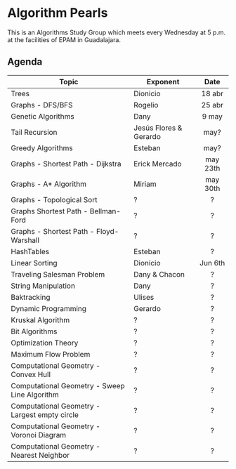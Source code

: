 
# Algorithm Pearls

This is an Algorithms Study Group which meets every Wednesday at 5 p.m. at the facilities of EPAM in Guadalajara.

## Agenda

| Topic | Exponent | Date |
|------|-----------|:-----:|
| Trees | Dionicio | 18 abr | 
| Graphs - DFS/BFS | Rogelio | 25 abr |
| Genetic Algorithms | Dany | 9 may |
| Tail Recursion | Jesús Flores & Gerardo | may? | 
| Greedy Algorithms | Esteban | may? |
| Graphs - Shortest Path - Dijkstra | Erick Mercado | may 23th |
| Graphs - A* Algorithm | Miriam | may 30th |
| Graphs - Topological Sort | ? | ? |
| Graphs  Shortest Path - Bellman-Ford | ? | ? |
| Graphs - Shortest Path - Floyd-Warshall | ? | ? |
| HashTables | Esteban | ? |
| Linear Sorting | Dionicio | Jun 6th |
| Traveling Salesman Problem | Dany & Chacon | ? |
| String Manipulation | Dany | ? |
| Baktracking | Ulises | ? |
| Dynamic Programming | Gerardo | ? |
| Kruskal Algorithm | ? | ? |
| Bit Algorithms | ? | ? |
| Optimization Theory | ? | ? |
| Maximum Flow Problem | ? | ? |
| Computational Geometry - Convex Hull | ? | ? |
| Computational Geometry - Sweep Line Algorithm | ? | ? |
| Computational Geometry - Largest empty circle | ? | ? |
| Computational Geometry - Voronoi Diagram | ? | ? |
| Computational Geometry - Nearest Neighbor | ? | ? |
